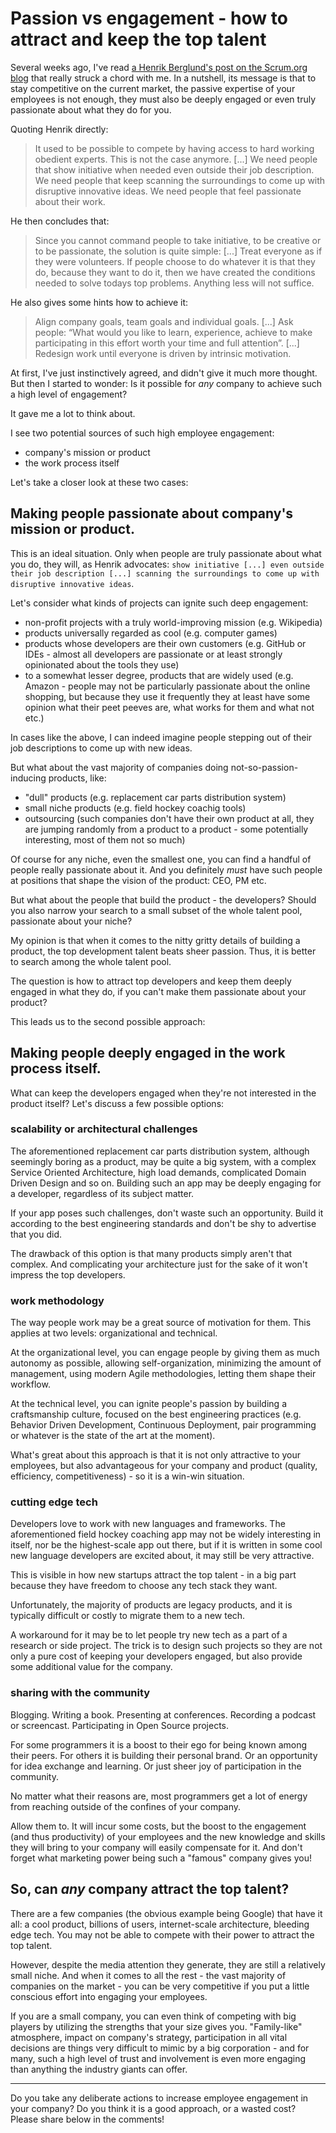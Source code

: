 # Passion vs engagement - how to attract and keep the top talent

Several weeks ago, I've read [a Henrik Berglund's post on the Scrum.org blog](http://blog.scrum.org/agile-management-no-1-rule) that really struck a chord with me. In a nutshell, its message is that to stay competitive on the current market, the passive expertise of your employees is not enough, they must also be deeply engaged or even truly passionate about what they do for you.

Quoting Henrik directly:

> It used to be possible to compete by having access to hard working obedient experts. This is not the case anymore. [...] We need people that show initiative when needed even outside their job description. We need people that keep scanning the surroundings to come up with disruptive innovative ideas. We need people that feel passionate about their work.

He then concludes that:

> Since you cannot command people to take initiative, to be creative or to be passionate, the solution is quite simple: [...] Treat everyone as if they were volunteers. If people choose to do whatever it is that they do, because they want to do it, then we have created the conditions needed to solve todays top problems. Anything less will not suffice.

He also gives some hints how to achieve it:

> Align company goals, team goals and individual goals. [...] Ask people: “What would you like to learn, experience, achieve to make participating in this effort worth your time and full attention”. [...] Redesign work until everyone is driven by intrinsic motivation.

At first, I've just instinctively agreed, and didn't give it much more thought. But then I started to wonder: Is it possible for _any_ company to achieve such a high level of engagement?

It gave me a lot to think about.

I see two potential sources of such high employee engagement:

- company's mission or product
- the work process itself 

Let's take a closer look at these two cases:

## Making people passionate about company's mission or product.

This is an ideal situation. Only when people are truly passionate about what you do, they will, as Henrik advocates: `show initiative [...] even outside their job description [...] scanning the surroundings to come up with disruptive innovative ideas`.

Let's consider what kinds of projects can ignite such deep engagement:

- non-profit projects with a truly world-improving mission (e.g. Wikipedia)
- products universally regarded as cool (e.g. computer games)
- products whose developers are their own customers (e.g. GitHub or IDEs - almost all developers are passionate or at least strongly opinionated about the tools they use)
- to a somewhat lesser degree, products that are widely used (e.g. Amazon - people may not be particularly passionate about the online shopping, but because they use it frequently they at least have some opinion what their peet peeves are, what works for them and what not etc.)

In cases like the above, I can indeed imagine people stepping out of their job descriptions to come up with new ideas.

But what about the vast majority of companies doing not-so-passion-inducing products, like:

- "dull" products (e.g. replacement car parts distribution system)
- small niche products (e.g. field hockey coachig tools)
- outsourcing (such companies don't have their own product at all, they are jumping randomly from a product to a product - some potentially interesting, most of them not so much)

Of course for any niche, even the smallest one, you can find a handful of people really passionate about it. And you definitely _must_ have such people at positions that shape the vision of the product: CEO, PM etc.

But what about the people that build the product - the developers? Should you also narrow your search to a small subset of the whole talent pool, passionate about your niche?

My opinion is that when it comes to the nitty gritty details of building a product, the top development talent beats sheer passion. Thus, it is better to search among the whole talent pool.

The question is how to attract top developers and keep them deeply engaged in what they do, if you can't make them passionate about your product?

This leads us to the second possible approach:

## Making people deeply engaged in the work process itself.

What can keep the developers engaged when they're not interested in the product itself? Let's discuss a few possible options:

### scalability or architectural challenges

The aforementioned replacement car parts distribution system, although seemingly boring as a product, may be quite a big system, with a complex Service Oriented Architecture, high load demands, complicated Domain Driven Design and so on. Building such an app may be deeply engaging for a developer, regardless of its subject matter.

If your app poses such challenges, don't waste such an opportunity. Build it according to the best engineering standards and don't be shy to advertise that you did.

The drawback of this option is that many products simply aren't that complex. And complicating your architecture just for the sake of it won't impress the top developers.

### work methodology

The way people work may be a great source of motivation for them. This applies at two levels: organizational and technical.

At the organizational level, you can engage people by giving them as much autonomy as possible, allowing self-organization, minimizing the amount of management, using modern Agile methodologies, letting them shape their workflow.

At the technical level, you can ignite people's passion by building a craftsmanship culture, focused on the best engineering practices (e.g. Behavior Driven Development, Continuous Deployment, pair programming or whatever is the state of the art at the moment).

What's great about this approach is that it is not only attractive to your employees, but also advantageous for your company and product (quality, efficiency, competitiveness) - so it is a win-win situation.

### cutting edge tech

Developers love to work with new languages and frameworks. The aforementioned field hockey coaching app may not be widely interesting in itself, nor be the highest-scale app out there, but if it is written in some cool new language developers are excited about, it may still be very attractive.

This is visible in how new startups attract the top talent - in a big part because they have freedom to choose any tech stack they want.

Unfortunately, the majority of products are legacy products, and it is typically difficult or costly to migrate them to a new tech.

A workaround for it may be to let people try new tech as a part of a research or side project. The trick is to design such projects so they are not only a pure cost of keeping your developers engaged, but also provide some additional value for the company.

### sharing with the community

Blogging. Writing a book. Presenting at conferences. Recording a podcast or screencast. Participating in Open Source projects.

For some programmers it is a boost to their ego for being known among their peers. For others it is building their personal brand. Or an opportunity for idea exchange and learning. Or just sheer joy of participation in the community.

No matter what their reasons are, most programmers get a lot of energy from reaching outside of the confines of your company.

Allow them to. It will incur some costs, but the boost to the engagement (and thus productivity) of your employees and the new knowledge and skills they will bring to your company will easily compensate for it. And don't forget what marketing power being such a "famous" company gives you!

## So, can _any_ company attract the top talent?

There are a few companies (the obvious example being Google) that have it all: a cool product, billions of users, internet-scale architecture, bleeding edge tech. You may not be able to compete with their power to attract the top talent.

However, despite the media attention they generate, they are still a relatively small niche. And when it comes to all the rest - the vast majority of companies on the market - you can be very competitive if you put a little conscious effort into engaging your employees.

If you are a small company, you can even think of competing with big players by utilizing the strengths that your size gives you. "Family-like" atmosphere, impact on company's strategy, participation in all vital decisions are things very difficult to mimic by a big corporation - and for many, such a high level of trust and involvement is even more engaging than anything the industry giants can offer.

---

Do you take any deliberate actions to increase employee engagement in your company? Do you think it is a good approach, or a wasted cost? Please share below in the comments!

